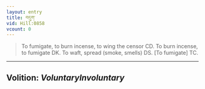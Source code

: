 ```yaml
---
layout: entry
title: བདུག་
vid: Hill:0858
vcount: 0
---
```

> To fumigate, to burn incense, to wing the censor CD\. To burn incense, to fumigate DK\. To waft, spread (smoke, smells) DS\. [To fumigate] TC\.

---
Volition: _VoluntaryInvoluntary_
---

